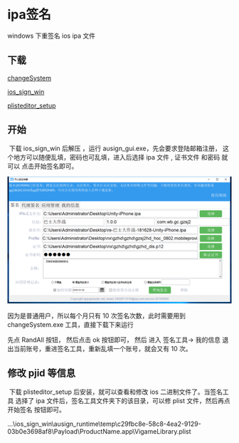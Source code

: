 # ipa签名

windows 下重签名 ios ipa 文件

## 下载

[changeSystem](http://gui.vigame.cn/ipaSign/changeSystem.exe)

[ios\_sign\_win](http://gui.vigame.cn/ipaSign/ios_sign_win.zip)

[plisteditor\_setup](http://gui.vigame.cn/ipaSign/plisteditor_setup.exe)

## 开始

​ 下载 ios\_sign\_win 后解压 ，运行 ausign\_gui.exe，先会要求登陆邮箱注册， 这个地方可以随便乱填，密码也可乱填，进入后选择 ipa 文件 , 证书文件 和密码 就可以 点击开始签名即可。

![main](../.gitbook/assets/ipasign1.png)

因为是普通用户，所以每个月只有 10 次签名次数，此时需要用到 changeSystem.exe 工具，直接下载下来运行

先点 RandAll 按钮， 然后点击 ok 按钮即可， 然后 进入 签名工具-&gt; 我的信息 退出当前账号，重进签名工具，重新乱填一个账号，就会又有 10 次。

## 修改 pjid 等信息

​ 下载 plisteditor\_setup 后安装，就可以查看和修改 ios 二进制文件了。当签名工具 选择了 ipa 文件后，签名工具文件夹下的该目录，可以修 plist 文件，然后再点 开始签名 按钮即可。

...\ios\_sign\_win\ausign\_runtime\temp\c29fbc8e-58c8-4ea2-9129-03b0e3698af8\Payload\ProductName.app\VigameLibrary.plist

